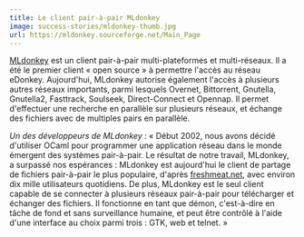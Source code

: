 ```yaml
---
title: Le client pair-à-pair MLdonkey
image: success-stories/mldonkey-thumb.jpg
url: https://mldonkey.sourceforge.net/Main_Page
---
```


[MLdonkey](https://mldonkey.sourceforge.net/Main_Page) est un client
pair-à-pair multi-plateformes et multi-réseaux. Il a été le premier
client « open source » à permettre l'accès au réseau eDonkey.
Aujourd'hui, MLdonkey autorise également l'accès à plusieurs autres
réseaux importants, parmi lesquels Overnet, Bittorrent, Gnutella,
Gnutella2, Fasttrack, Soulseek, Direct-Connect et Opennap. Il permet
d'effectuer une recherche en parallèle sur plusieurs réseaux, et échange
des fichiers avec de multiples pairs en parallèle.

*Un des développeurs de MLdonkey :* « Début 2002, nous avons décidé
d'utiliser OCaml pour programmer une application réseau dans le monde
émergent des systèmes pair-à-pair. Le résultat de notre travail,
MLdonkey, a surpassé nos espérances : MLdonkey est aujourd'hui le client
de partage de fichiers pair-à-pair le plus populaire, d'après
[freshmeat.net](https://freshmeat.net/), avec environ dix mille
utilisateurs quotidiens. De plus, MLdonkey est le seul client capable de
se connecter à plusieurs réseaux pair-à-pair pour télécharger et
échanger des fichiers. Il fonctionne en tant que démon, c'est-à-dire en
tâche de fond et sans surveillance humaine, et peut être contrôlé à
l'aide d'une interface au choix parmi trois : GTK, web et telnet. »
